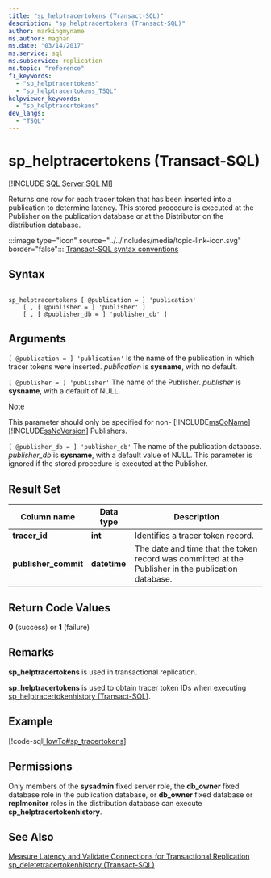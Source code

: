 ```yaml
---
title: "sp_helptracertokens (Transact-SQL)"
description: "sp_helptracertokens (Transact-SQL)"
author: markingmyname
ms.author: maghan
ms.date: "03/14/2017"
ms.service: sql
ms.subservice: replication
ms.topic: "reference"
f1_keywords:
  - "sp_helptracertokens"
  - "sp_helptracertokens_TSQL"
helpviewer_keywords:
  - "sp_helptracertokens"
dev_langs:
  - "TSQL"
---
```

# sp_helptracertokens (Transact-SQL)
[!INCLUDE [SQL Server SQL MI](../../includes/applies-to-version/sql-asdbmi.md)]

  Returns one row for each tracer token that has been inserted into a publication to determine latency. This stored procedure is executed at the Publisher on the publication database or at the Distributor on the distribution database.  
  
 :::image type="icon" source="../../includes/media/topic-link-icon.svg" border="false"::: [Transact-SQL syntax conventions](../../t-sql/language-elements/transact-sql-syntax-conventions-transact-sql.md)  
  
## Syntax  
  
```  
  
sp_helptracertokens [ @publication = ] 'publication'   
    [ , [ @publisher = ] 'publisher' ]   
    [ , [ @publisher_db = ] 'publisher_db' ]  
```  
  
## Arguments  
`[ @publication = ] 'publication'`
 Is the name of the publication in which tracer tokens were inserted. *publication* is **sysname**, with no default.  
  
`[ @publisher = ] 'publisher'`
 The name of the Publisher. *publisher* is **sysname**, with a default of NULL.  
  
> [!NOTE]
>  This parameter should only be specified for non- [!INCLUDE[msCoName](../../includes/msconame-md.md)] [!INCLUDE[ssNoVersion](../../includes/ssnoversion-md.md)] Publishers.  
  
`[ @publisher_db = ] 'publisher_db'`
 The name of the publication database. *publisher_db* is **sysname**, with a default value of NULL. This parameter is ignored if the stored procedure is executed at the Publisher.  
  
## Result Set  
  
|Column name|Data type|Description|  
|-----------------|---------------|-----------------|  
|**tracer_id**|**int**|Identifies a tracer token record.|  
|**publisher_commit**|**datetime**|The date and time that the token record was committed at the Publisher in the publication database.|  
  
## Return Code Values  
 **0** (success) or **1** (failure)  
  
## Remarks  
 **sp_helptracertokens** is used in transactional replication.  
  
 **sp_helptracertokens** is used to obtain tracer token IDs when executing [sp_helptracertokenhistory &#40;Transact-SQL&#41;](../../relational-databases/system-stored-procedures/sp-helptracertokenhistory-transact-sql.md).  
  
## Example  
 [!code-sql[HowTo#sp_tracertokens](../../relational-databases/replication/codesnippet/tsql/sp-helptracertokens-tran_1.sql)]  
  
## Permissions  
 Only members of the **sysadmin** fixed server role, the **db_owner** fixed database role in the publication database, or **db_owner** fixed database or **replmonitor** roles in the distribution database can execute **sp_helptracertokenhistory**.  
  
## See Also  
 [Measure Latency and Validate Connections for Transactional Replication](../../relational-databases/replication/monitor/measure-latency-and-validate-connections-for-transactional-replication.md)   
 [sp_deletetracertokenhistory &#40;Transact-SQL&#41;](../../relational-databases/system-stored-procedures/sp-deletetracertokenhistory-transact-sql.md)  
  
  
